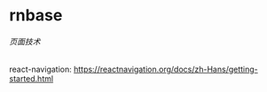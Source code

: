 # rnbase

###### 页面技术

react-navigation: <https://reactnavigation.org/docs/zh-Hans/getting-started.html>